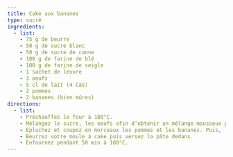 ```yaml
---
title: Cake aux bananes
type: sucré
ingredients:
  - list:
    - 75 g de beurre
    - 50 g de sucre blanc
    - 50 g de sucre de canne
    - 100 g de farine de blé
    - 100 g de farine de seigle
    - 1 sachet de levure
    - 3 oeufs
    - 5 cl de lait (4 CàS)
    - 2 pommes
    - 2 bananes (bien mûres)
directions:
  - list:
    - Préchauffez le four à 180°C.
    - Mélangez le sucre, les oeufs afin d’obtenir un mélange mousseux puis le lait, la farine et la levure et le beurre fondu jusqu’à obtenir une pâte homogène.
    - Épluchez et coupez en morceaux les pommes et les bananes. Puis, les mélanger avec la pâte.
    - Beurrez votre moule à cake puis versez la pâte dedans.
    - Enfournez pendant 50 min à 180°C.
---
```

